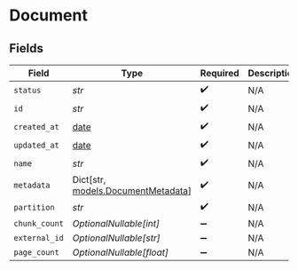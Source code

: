 # Document


## Fields

| Field                                                                | Type                                                                 | Required                                                             | Description                                                          |
| -------------------------------------------------------------------- | -------------------------------------------------------------------- | -------------------------------------------------------------------- | -------------------------------------------------------------------- |
| `status`                                                             | *str*                                                                | :heavy_check_mark:                                                   | N/A                                                                  |
| `id`                                                                 | *str*                                                                | :heavy_check_mark:                                                   | N/A                                                                  |
| `created_at`                                                         | [date](https://docs.python.org/3/library/datetime.html#date-objects) | :heavy_check_mark:                                                   | N/A                                                                  |
| `updated_at`                                                         | [date](https://docs.python.org/3/library/datetime.html#date-objects) | :heavy_check_mark:                                                   | N/A                                                                  |
| `name`                                                               | *str*                                                                | :heavy_check_mark:                                                   | N/A                                                                  |
| `metadata`                                                           | Dict[str, [models.DocumentMetadata](../models/documentmetadata.md)]  | :heavy_check_mark:                                                   | N/A                                                                  |
| `partition`                                                          | *str*                                                                | :heavy_check_mark:                                                   | N/A                                                                  |
| `chunk_count`                                                        | *OptionalNullable[int]*                                              | :heavy_minus_sign:                                                   | N/A                                                                  |
| `external_id`                                                        | *OptionalNullable[str]*                                              | :heavy_minus_sign:                                                   | N/A                                                                  |
| `page_count`                                                         | *OptionalNullable[float]*                                            | :heavy_minus_sign:                                                   | N/A                                                                  |